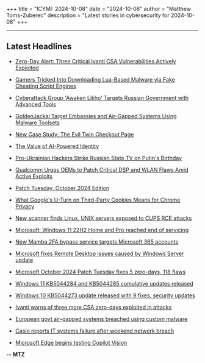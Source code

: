 +++
title = "ICYMI: 2024-10-08"
date = "2024-10-08"
author = "Matthew Toms-Zuberec"
description = "Latest stories in cybersecurity for 2024-10-08"
+++

---------------------------------------------------------------------------
## Latest Headlines
- [Zero-Day Alert: Three Critical Ivanti CSA Vulnerabilities Actively Exploited](https://thehackernews.com/2024/10/zero-day-alert-three-critical-ivanti.html)

- [Gamers Tricked Into Downloading Lua-Based Malware via Fake Cheating Script Engines](https://thehackernews.com/2024/10/gamers-tricked-into-downloading-lua.html)

- [Cyberattack Group 'Awaken Likho' Targets Russian Government with Advanced Tools](https://thehackernews.com/2024/10/cyberattack-group-awaken-likho-targets.html)

- [GoldenJackal Target Embassies and Air-Gapped Systems Using Malware Toolsets](https://thehackernews.com/2024/10/goldenjackal-target-embassies-and-air.html)

- [New Case Study: The Evil Twin Checkout Page](https://thehackernews.com/2024/10/new-case-study-evil-twin-checkout-page.html)

- [The Value of AI-Powered Identity](https://thehackernews.com/2024/10/the-value-of-ai-powered-identity.html)

- [Pro-Ukrainian Hackers Strike Russian State TV on Putin's Birthday](https://thehackernews.com/2024/10/pro-ukrainian-hackers-strike-russian.html)

- [Qualcomm Urges OEMs to Patch Critical DSP and WLAN Flaws Amid Active Exploits](https://thehackernews.com/2024/10/qualcomm-urges-oems-to-patch-critical.html)

- [Patch Tuesday, October 2024 Edition](https://krebsonsecurity.com/2024/10/patch-tuesday-october-2024-edition/)

- [What Google's U-Turn on Third-Party Cookies Means for Chrome Privacy](https://www.wired.com/story/google-chrome-third-party-cookies-privacy-rollback/)

- [New scanner finds Linux, UNIX servers exposed to CUPS RCE attacks](https://www.bleepingcomputer.com/news/software/new-scanner-finds-linux-unix-servers-exposed-to-cups-rce-attacks/)

- [Microsoft: Windows 11 22H2 Home and Pro reached end of servicing](https://www.bleepingcomputer.com/news/microsoft/microsoft-windows-11-22h2-home-and-pro-reached-end-of-servicing/)

- [New Mamba 2FA bypass service targets Microsoft 365 accounts](https://www.bleepingcomputer.com/news/security/new-mamba-2fa-bypass-service-targets-microsoft-365-accounts/)

- [Microsoft fixes Remote Desktop issues caused by Windows Server update](https://www.bleepingcomputer.com/news/microsoft/microsoft-fixes-remote-desktop-issues-caused-by-windows-server-update/)

- [Microsoft October 2024 Patch Tuesday fixes 5 zero-days, 118 flaws](https://www.bleepingcomputer.com/news/microsoft/microsoft-october-2024-patch-tuesday-fixes-5-zero-days-118-flaws/)

- [Windows 11 KB5044284 and KB5044285 cumulative updates released](https://www.bleepingcomputer.com/news/microsoft/windows-11-kb5044284-and-kb5044285-cumulative-updates-released/)

- [Windows 10 KB5044273 update released with 9 fixes, security updates](https://www.bleepingcomputer.com/news/microsoft/windows-10-kb5044273-update-released-with-9-fixes-security-updates/)

- [Ivanti warns of three more CSA zero-days exploited in attacks](https://www.bleepingcomputer.com/news/security/ivanti-warns-of-three-more-csa-zero-days-exploited-in-attacks/)

- [European govt air-gapped systems breached using custom malware](https://www.bleepingcomputer.com/news/security/european-govt-air-gapped-systems-breached-using-custom-malware/)

- [Casio reports IT systems failure after weekend network breach](https://www.bleepingcomputer.com/news/security/casio-reports-it-systems-failure-after-weekend-network-breach/)

- [Microsoft Edge begins testing Copilot Vision](https://www.bleepingcomputer.com/news/microsoft/microsoft-edge-begins-testing-copilot-vision/)

**-- MTZ**